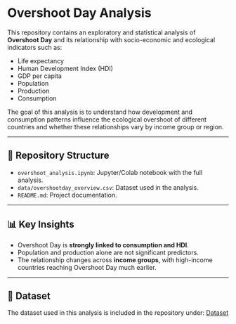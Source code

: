 # Overshoot Day Analysis

This repository contains an exploratory and statistical analysis of **Overshoot Day** and its relationship with socio-economic and ecological indicators such as:
- Life expectancy
- Human Development Index (HDI)
- GDP per capita
- Population
- Production
- Consumption

The goal of this analysis is to understand how development and consumption patterns influence the ecological overshoot of different countries and whether these relationships vary by income group or region.

---

## 📂 Repository Structure
- `overshoot_analysis.ipynb`: Jupyter/Colab notebook with the full analysis.
- `data/overshootday_overview.csv`: Dataset used in the analysis.
- `README.md`: Project documentation.

---

## 📊 Key Insights
- Overshoot Day is **strongly linked to consumption and HDI**.
- Population and production alone are not significant predictors.
- The relationship changes across **income groups**, with high-income countries reaching Overshoot Day much earlier.

---

## 📑 Dataset
The dataset used in this analysis is included in the repository under: [Dataset](data/overshootday_overview.csv)
